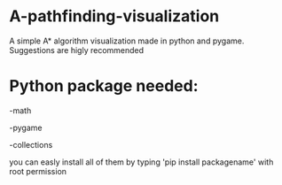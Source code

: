 # A-pathfinding-visualization
A simple A* algorithm visualization made in python and pygame. Suggestions are higly recommended

# Python package needed:
  -math
  
  -pygame
  
  -collections
  
  you can easly install all of them by typing 'pip install packagename'  with root permission
  
